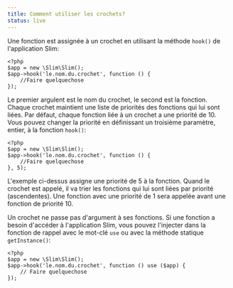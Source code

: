 ```yaml
---
title: Comment utiliser les crochets?
status: live
---
```


Une fonction est assignée à un crochet en utilisant la méthode `hook()` de l'application Slim:

    <?php
    $app = new \Slim\Slim();
    $app->hook('le.nom.du.crochet', function () {
        //Faire quelquechose
    });

Le premier argulent est le nom du crochet, le second est la fonction. Chaque crochet maintient une liste de priorités des fonctions qui lui sont liées. Par défaut, chaque fonction liée à un crochet a une priorité de 10. Vous pouvez changer la priorité en définissant un troisième paramètre, entier, à la fonction `hook()`:

    <?php
    $app = new \Slim\Slim();
    $app->hook('le.nom.du.crochet', function () {
        //Faire quelquechose
    }, 5);

L'exemple ci-dessus assigne une priorité de 5 à la fonction. Quand le crochet est appelé, il va trier les fonctions qui lui sont liées par priorité (ascendentes). Une fonction avec une priorité de 1 sera appelée avant une fonction de priorité 10.

Un crochet ne passe pas d'argument à ses fonctions. Si une fonction a besoin d'accéder à l'application Slim, vous pouvez l'injecter dans la fonction de rappel avec le mot-clé `use` ou avec la méthode statique `getInstance()`:

    <?php
    $app = new \Slim\Slim();
    $app->hook('le.nom.du.crochet', function () use ($app) {
        // Faire quelquechose
    });

